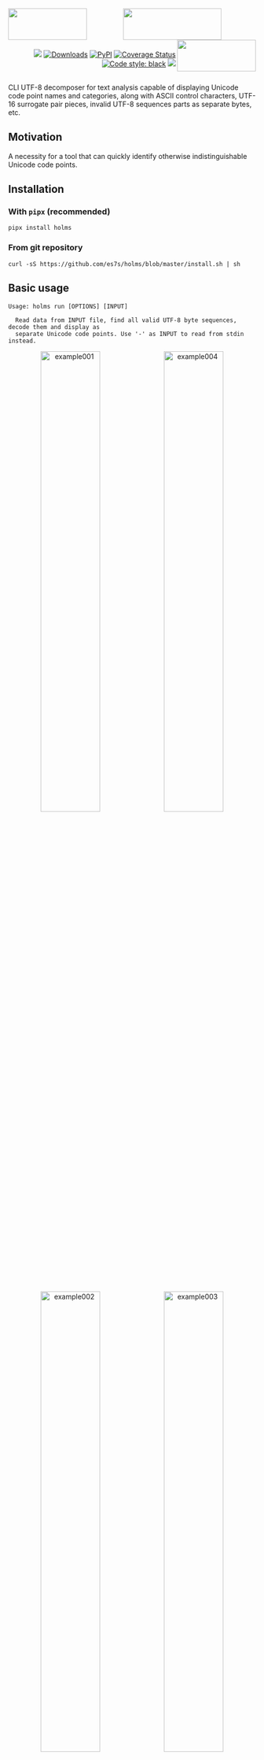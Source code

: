 <h1 align="center">
   <!-- es7s/holms -->
   <a href="##"><img align="left" src="https://s3.eu-north-1.amazonaws.com/dp2.dl/readme/es7s/holms/logo.png?v=2" width="160" height="64"></a>
   <a href="##"><img align="center" src="https://s3.eu-north-1.amazonaws.com/dp2.dl/readme/es7s/holms/label.png" width="200" height="64"></a>
   <a href="##"><img align="right" src="https://s3.eu-north-1.amazonaws.com/dp2.dl/readme/empty.png" width="160" height="64"></a>
</h1>
<div align="right">
 <a href="##"><img src="https://img.shields.io/badge/python-3.10-3776AB?logo=python&logoColor=white&labelColor=333333"></a>
 <a href="https://pepy.tech/project/holms/"><img alt="Downloads" src="https://pepy.tech/badge/holms"></a>
 <a href="https://pypi.org/project/holms/"><img alt="PyPI" src="https://img.shields.io/pypi/v/holms"></a>
 <a href='https://coveralls.io/github/es7s/holms?branch=master'><img src='https://coveralls.io/repos/github/es7s/holms/badge.svg?branch=master' alt='Coverage Status' /></a>
 <a href="https://github.com/psf/black"><img alt="Code style: black" src="https://img.shields.io/badge/code%20style-black-000000.svg"></a>
 <a href="##"><img src="https://wakatime.com/badge/user/8eb9e217-791b-436f-b729-81eb63e84b08/project/018b5923-4968-4029-ae8d-3776792f88d5.svg"></a>
</div>
<br>

CLI UTF-8 decomposer for text analysis capable of displaying Unicode code point
names and categories, along with ASCII control characters, UTF-16 surrogate pair
pieces, invalid UTF-8 sequences parts as separate bytes, etc.


Motivation
---------------------------

A necessity for a tool that can quickly identify otherwise indistinguishable
Unicode code points.


Installation
---------------------------
### With `pipx` (recommended)
    pipx install holms

### From git repository
    curl -sS https://github.com/es7s/holms/blob/master/install.sh | sh


Basic usage
---------------------------

    Usage: holms run [OPTIONS] [INPUT]
    
      Read data from INPUT file, find all valid UTF-8 byte sequences, decode them and display as
      separate Unicode code points. Use '-' as INPUT to read from stdin instead.

<div align="center">
  <img alt="example001" width="49%" src="https://github.com/es7s/holms/assets/50381946/a9c9bcdd-42d5-4038-a23a-22b91bb7cc7d">
  <img alt="example004" width="49%" src="https://github.com/es7s/holms/assets/50381946/fd1b4bc3-aacc-42af-8442-2db3c3984a13">
  <img alt="example002" width="49%" src="https://github.com/es7s/holms/assets/50381946/0a126747-3b29-44da-9d94-ab5f01a63d68">
  <img alt="example003" width="49%" src="https://github.com/es7s/holms/assets/50381946/8e217ae3-325c-4629-8cda-389882667aa4">
</div>

<details>
   <summary>Plain text output</summary>
   <!-- @sub:example001.png.txt -->

      > holms run  -u - <<<'1₂³⅘↉⏨'
    
      0  U+  31 ▕ 1 ▏ Nd DIGIT ONE
      1  U+2082 ▕ ₂ ▏ No SUBSCRIPT TWO
      4  U+  B3 ▕ ³ ▏ No SUPERSCRIPT THREE
      6  U+2158 ▕ ⅘ ▏ No VULGAR FRACTION FOUR FIFTHS
      9  U+2189 ▕ ↉ ▏ No VULGAR FRACTION ZERO THIRDS
      c  U+23E8 ▕ ⏨ ▏ So DECIMAL EXPONENT SYMBOL

   <!-- @sub -->
   <!-- @sub:example004.png.txt -->

      > holms run  -u - <<<'🌯👄🤡🎈🐳🐍'
    
      00  U1F32F ▕🌯 ▏ So BURRITO
      04  U1F444 ▕👄 ▏ So MOUTH
      08  U1F921 ▕🤡 ▏ So CLOWN FACE
      0c  U1F388 ▕🎈 ▏ So BALLOON
      10  U1F433 ▕🐳 ▏ So SPOUTING WHALE
      14  U1F40D ▕🐍 ▏ So SNAKE

   <!-- @sub -->
   <!-- @sub:example002.png.txt -->

      > holms run  -u - <<<'aаͣāãâȧäåₐᵃａ'
    
      00  U+  61 ▕ a ▏ Ll LATIN SMALL LETTER A
      01  U+ 430 ▕ а ▏ Ll CYRILLIC SMALL LETTER A
      03  U+ 363 ▕  ͣ ▏ Mn COMBINING LATIN SMALL LETTER A
      05  U+ 101 ▕ ā ▏ Ll LATIN SMALL LETTER A WITH MACRON
      07  U+  E3 ▕ ã ▏ Ll LATIN SMALL LETTER A WITH TILDE
      09  U+  E2 ▕ â ▏ Ll LATIN SMALL LETTER A WITH CIRCUMFLEX
      0b  U+ 227 ▕ ȧ ▏ Ll LATIN SMALL LETTER A WITH DOT ABOVE
      0d  U+  E4 ▕ ä ▏ Ll LATIN SMALL LETTER A WITH DIAERESIS
      0f  U+  E5 ▕ å ▏ Ll LATIN SMALL LETTER A WITH RING ABOVE
      11  U+2090 ▕ ₐ ▏ Lm LATIN SUBSCRIPT SMALL LETTER A
      14  U+1D43 ▕ ᵃ ▏ Lm MODIFIER LETTER SMALL A
      17  U+FF41 ▕ａ ▏ Ll FULLWIDTH LATIN SMALL LETTER A

   <!-- @sub -->
   <!-- @sub:example003.png.txt -->

      > holms run  -u - <<<'%‰∞8᪲?¿‽⚠⚠️'
    
      00  U+  25 ▕ % ▏ Po PERCENT SIGN
      01  U+2030 ▕ ‰ ▏ Po PER MILLE SIGN
      04  U+221E ▕ ∞ ▏ Sm INFINITY
      07  U+  38 ▕ 8 ▏ Nd DIGIT EIGHT
      08  U+1AB2 ▕  ᪲ ▏ Mn COMBINING INFINITY
      0b  U+  3F ▕ ? ▏ Po QUESTION MARK
      0c  U+  BF ▕ ¿ ▏ Po INVERTED QUESTION MARK
      0e  U+203D ▕ ‽ ▏ Po INTERROBANG
      11  U+26A0 ▕ ⚠ ▏ So WARNING SIGN
      14  U+26A0 ▕ ⚠ ▏ So WARNING SIGN
      17  U+FE0F ▕  ️ ▏ Mn VARIATION SELECTOR-16

   <!-- @sub -->
</details> 


Buffering
---------------------------------

The application works in two modes: **buffered** (the default if INPUT is a
file) and **unbuffered** (default when reading from stdin). Options `-b`/`-u`
explicitly override output mode regardless of the default setting.

In **buffered** mode the result begins to appear only after EOF is encountered
(i.e., the WHOLE file has been read to the buffer). This is suitable for short
and predictable inputs and produces the most compact output with fixed column
sizes.

The **unbuffered** mode comes in handy when input is an endless piped stream:
the results will be displayed in real time, as soon as the type of each byte
sequence is determined, but the output column widths are not fixed and can vary
as the process goes further.

> Despite the name, the app actually uses tiny (4 bytes) input buffer, but it's
> the only way to handle UTF-8 stream and distinguish valid sequences from broken
> ones; in truly unbuffered mode the output would consist of ASCII-7 characters
> (`0x00`-`0x7F`) and unrecognized binary data (`0x80`-`0xFF`) only, which is not
> something the application was made for.


Configuration / Advanced usage
----------------------------------
[//]: # (@sub:help.txt)

    Options:
      -b, --buffered / -u, --unbuffered
                            Explicitly set to wait for EOF before processing the
                            output (buffered), or to stream the results in
                            parallel with reading, as soon as possible
                            (unbuffered). See BUFFERING section above for the
                            details.
      -m, --merge           Replace all sequences of repeating characters with one
                            of each, together with initial length of the sequence.
      -g, --group           Group the input by code points (=count unique), sort
                            descending and display counts instead of normal
                            output. Implies '--merge' and forces buffered ('-b')
                            mode. Specifying the option twice ('-gg') results in
                            grouping by code point category instead, while doing
                            it thrice ('-ggg') makes the app group the input by
                            super categories.
      -f, --format          Comma-separated list of columns to show (order is
                            preserved). Run 'holms format' to see the details.
      -n, --names           Display names instead of abbreviations. Affects `cat`
                            and `block` columns, but only if column in question is
                            already present on the screen. Note that these columns
                            can still display only the beginning of the attribute,
                            unless '-r' is provided.
      -a, --all             Display ALL columns.
      -r, --rigid           By default some columns can be compressed beyond the
                            nominal width, if all current values fit and there is
                            still space left. This option disables column
                            shrinking (but they still will be expanded when
                            needed).
      --decimal             Use decimal byte offsets instead of hexadecimal.
      --oneline             Discard all newline characters (0x0a LINE FEED) from
                            the input.
      --no-table            Do not format results as a table, just apply the
                            colors to characters (equivalent to '-f char', implies
                            '-b'). Compatible with '-merge', '--format' and even '
                            --group'.
      --no-override         Do not replace control/whitespace code point markers
                            with distinguishable characters ('▯' to '↵', '␣' etc).
                            Run 'holms legend' to see the details.
      -?, --help            Show this message and exit.

[//]: # (@sub)

Examples
--------------------------

### Output column selection

Option `-f`/`--filter` can be used to specify what columns to display. As an
alternative, there is an `-a`/`--all` option that enables displaying of all
currently available columns.

<details>
  <summary><b>Column availability depending on operating mode</b></summary>

  <div align="center">
    <img alt="example010" src="https://github.com/es7s/holms/assets/50381946/62a6f354-1f30-4ee8-a8fc-533b1a980e03">
  </div>
</details>

Also `-m`/`--merge` option is demonstrated, which tells the app to collapse
repetitive characters into one line of the output while counting them:

<div align="center">
  <img alt="example005" src="https://github.com/es7s/holms/assets/50381946/6da31546-0e50-4fa0-af69-0b7a8ed5d4c3">
</div>

<details>
   <summary>Plain text output</summary>
   <!-- @sub:example005.png.txt -->

      > holms run -m  phpstan.txt
    
      000  U+2B ▕ + ▏ Sm     PLUS SIGN
      001+ U+2D ▕ - ▏ Pd 27× HYPHEN-MINUS
      01c  U+2B ▕ + ▏ Sm     PLUS SIGN
      01d  U+20 ▕ ␣ ▏ Zs     SPACE
      01e  U+2B ▕ + ▏ Sm     PLUS SIGN
      01f+ U+2D ▕ - ▏ Pd 27× HYPHEN-MINUS
      03a  U+2B ▕ + ▏ Sm     PLUS SIGN
      03b  U+ A ▕ ↵ ▏ Cc     ASCII C0 [LF] LINE FEED
      03c  U+7C ▕ | ▏ Sm     VERTICAL LINE
      03d+ U+20 ▕ ␣ ▏ Zs 27× SPACE
     ...

   <!-- @sub -->
</details>

### Reading from pipeline

There is an official Unicode Consortium data file included in the repository for
test purposes, named [confusables.txt](tests/data/confusables.txt). In the next
example we extract line **#3620** using `sed`, delete all TAB (`0x08`) characters
and feed the result to the application. The result demonstrates various Unicode
dot/bullet code points:

<div align="center">
    <img alt="example006" src="https://github.com/es7s/holms/assets/50381946/78a90c45-d331-46d9-998e-20c6c9a97f12">
</div>

<details>
   <summary>Plain text output</summary>
   <!-- @sub:example006.png.txt -->

      > sed confusables.txt -Ee 'sg' -e '3620!d' |
        holms run  -
    
      00  U+  B7 ▕ · ▏ Po MIDDLE DOT
      02  U+1427 ▕ ᐧ ▏ Lo CANADIAN SYLLABICS FINAL MIDDLE DOT
      05  U+ 387 ▕ · ▏ Po GREEK ANO TELEIA
      07  U+2022 ▕ • ▏ Po BULLET
      0a  U+2027 ▕ ‧ ▏ Po HYPHENATION POINT
      0d  U+2219 ▕ ∙ ▏ Sm BULLET OPERATOR
      10  U+22C5 ▕ ⋅ ▏ Sm DOT OPERATOR
      13  U+30FB ▕・ ▏ Po KATAKANA MIDDLE DOT
      16  U10101 ▕ 𐄁 ▏ Po AEGEAN WORD SEPARATOR DOT
      1a  U+FF65 ▕ ･ ▏ Po HALFWIDTH KATAKANA MIDDLE DOT
      1d  U+   A ▕ ↵ ▏ Cc ASCII C0 [LF] LINE FEED

   <!-- @sub -->
</details>

### Code points / categories statistics

`-g`/`--group` option can be used to count unique code points, and to compute
the occurrence rate of each one:

<div align="center">
  <img alt="example008" src="https://github.com/es7s/holms/assets/50381946/f89be555-cf7e-4766-90b2-61a02140c54e">
</div>

<details>
   <summary>Plain text output</summary>
   <!-- @sub:example008.png.txt -->

      > holms run -g  ./tests/data/confusables.txt
    
     U+  20 ▕ ␣ ▏ Zs  12.5% ███ 62732× SPACE
     U+   9 ▕ ⇥ ▏ Cc   7.3% █▊  36745× ASCII C0 [HT] HORIZONTAL TABULATION
     U+  41 ▕ A ▏ Lu   6.1% █▍  30555× LATIN CAPITAL LETTER A
     U+  49 ▕ I ▏ Lu   5.2% █▏  26063× LATIN CAPITAL LETTER I
     U+  45 ▕ E ▏ Lu   5.0% █▏  24992× LATIN CAPITAL LETTER E
     U+  54 ▕ T ▏ Lu   3.7% ▉   18776× LATIN CAPITAL LETTER T
     U+  4C ▕ L ▏ Lu   3.7% ▉   18763× LATIN CAPITAL LETTER L
     U+200E ▕ ▯ ▏ Cf   3.7% ▉   18494× LEFT-TO-RIGHT MARK
     U+   A ▕ ↵ ▏ Cc   2.9% ▋   14609× ASCII C0 [LF] LINE FEED
     U+  43 ▕ C ▏ Lu   2.9% ▋   14450× LATIN CAPITAL LETTER C
     ...

   <!-- @sub -->
</details>

When used twice (`-gg`) or thrice (`-ggg`), the application groups the input by
code point category or code point super category, respectively, which can be used
e.g. for frequency domain analysis:

<div align="center">
  <img alt="example011" src="https://github.com/es7s/holms/assets/50381946/18018b0c-7978-48aa-b3be-4923167bb425">
  <img alt="example012" src="https://github.com/es7s/holms/assets/50381946/1128d864-aad9-4203-ae9c-af2ea0f3ad9f">
</div>

<details>
   <summary>Plain text output</summary>
   <!-- @sub:example011.png.txt -->

      > holms run -gg  ./tests/data/confusables.txt
    
      53.1% ██████████ 266233×  Uppercase_Letter
      12.5% ██▎         62748×  Space_Separator
      10.2% █▉          51356×  Control
       8.5% █▌          42511×  Decimal_Number
       3.7% ▋           18497×  Format
       3.0% ▌           14832×  Other_Letter
       2.0% ▎            9778×  Math_Symbol
       1.8% ▎            9261×  Close_Punctuation
       1.8% ▎            9259×  Open_Punctuation
       1.5% ▎            7525×  Other_Punctuation
     ...

   <!-- @sub -->
   <!-- @sub:example012.png.txt -->

      > holms run -ggg  ./tests/data/confusables.txt
    
      56.7% ██████████ 284074×  Letter
      13.9% ██▍         69853×  Other(C)
      12.5% ██▏         62750×  Separator(Z)
       8.5% █▌          42796×  Number
       5.9% █           29571×  Punctuation
       2.2% ▍           11072×  Symbol
       0.2% ▏             965×  Mark

   <!-- @sub -->
</details>

### In-place type highlighting

When `--format` is specified exactly as a single `char` column: `--format=char`,
the application omits all the columns and prints the original file contents,
while highligting each character with a color that indicates its' Unicode
category. 

> Note that ASCII control codes, as well as Unicode ones, are kept
untouched and invisible.

<div align="center">
  <img alt="example007" src="https://github.com/es7s/holms/assets/50381946/78ca318c-e295-41ff-b37d-d45d95842295">
</div>

<details>
   <summary>Plain text output</summary>
   <!-- @sub:example007.png.txt -->

      > sed chars.txt -nEe 1,12p |
        holms run --format=char  -
    
       ! " # $ % & ' ( ) * + , - . /
     0 1 2 3 4 5 6 7 8 9 : ; < = > ?
     @ A B C D E F G H I J K L M N O
     P Q R S T U V W X Y Z [ \ ] ^ _
     ` a b c d e f g h i j k l m n o
     p q r s t u v w x y z { | } ~
       ¡ ¢ £ ¤ ¥ ¦ § ¨ © ª « ¬ ­ ® ¯
     ° ± ² ³ ´ µ ¶ · ¸ ¹ º » ¼ ½ ¾ ¿
     À Á Â Ã Ä Å Æ Ç È É Ê Ë Ì Í Î Ï
     Ð Ñ Ò Ó Ô Õ Ö × Ø Ù Ú Û Ü Ý Þ ß
     à á â ã ä å æ ç è é ê ë ì í î ï
     ð ñ ò ó ô õ ö ÷ ø ù ú û ü ý þ ÿ

   <!-- @sub -->
</details>


ASCII latin letters (`A-Za-z`) are colored in 50% gray color instead of regular
white on purpose — this can be extremely helpful when the task is to find
non-ASCII character(s) in an massive text of plain ASCII ones, or vice versa.

Below is a real example of broken characters which are the result of two
operations being applied in the wrong order: *UTF-8 decoding* and *URL %-based
unescaping*. This error is different from incorrect codepage selection errors,
which mess up the whole text or a part of it; all byte sequences are valid UTF-8
encoded code points, but the result differs from the origin and is completely 
unreadable nevertheless.

<div align="center">
  <img alt="example015" src="https://github.com/es7s/holms/assets/50381946/738b5bbe-291f-4ade-bf97-66c1e8368281">
</div>


### ASCII C0 / C1 details

While developing the application I encountered strange (as it seemed to be at
the beginning) behaviour of Python interpreter, which encoded C1 control bytes
as two bytes of UTF-8, while C0 control bytes were displayed as sole bytes, like
it would have been encoded in a plain ASCII. Then there was a bit of researching
done.

According to [ISO/IEC 6429 (ECMA-48)](https://www.iso.org/standard/12782.html),
there are two types of ASCII control codes (to be precise, much more, but for
our purposes it's mostly irrelevant) — C0 and C1. The first one includes ASCII
code points `0x00`-`0x1F` and `0x7F` (some authors also include a regular space
character `0x20` in this list), and the characteristic property of this type is
that all C0 code points are encoded in UTF-8 **exactly the same** as they do in
7-bit US-ASCII ([ISO/IEC 646](https://www.iso.org/standard/4777.html)). This
helps to disambiguate exactly what type of encoding is used even for broken byte
sequences, considering the task is to tell if a byte represents sole code point
or is actually a part of multibyte UTF-8 sequence.

However, C1 control codes are represented by `0x80`-`0x9F` bytes, which also are
valid bytes for multibyte UTF-8 sequences. In order to distinguish the first
type from the second UTF-8 encodes them as two-byte sequences instead (`0x80` →
`0xC280`, etc.); also this applies not only to control codes, but to all other
[ISO/IEC 8859](https://www.iso.org/standard/28245.html) code points starting
from `0x80`.

With this in mind, let's see how the application reflects these differences.
First command produces several 8-bit ASCII C1 control codes, which are
classified as raw binary/non-UTF-8 data, while the second command's output
consists of the very same code points but being encoded in UTF-8 (thanks to
Python's full transparent Unicode support, we don't even need to bother much
about the encodings and such):

<div align="center">
  <img alt="example013" src="https://github.com/es7s/holms/assets/50381946/884d3269-6323-41f1-9eab-6dccd83c5d6d">
</div>

<details>
   <summary>Plain text output</summary>
   <!-- @sub:example013.png.txt -->

      > printf "\x80\x90\x9f" && python3 -c 'print("\x80\x90\x9f", end="")' |
        holms run --names --decimal --all  -
    
     ⏨0  #0   0x    80  --  ▕ ▯ ▏ NON UTF-8 BYTE 0x80                                      -- Binary
     ⏨1  #1   0x    90  --  ▕ ▯ ▏ NON UTF-8 BYTE 0x90                                      -- Binary
     ⏨2  #2   0x    9f  --  ▕ ▯ ▏ NON UTF-8 BYTE 0x9F                                      -- Binary
    
     ⏨3  #3   0x c2 80 U+80 ▕ ▯ ▏ ASCII C1 [PC] PADDING CHARACTER            Latin-1 Supplem‥ Control
     ⏨5  #4   0x c2 90 U+90 ▕ ▯ ▏ ASCII C1 [DCS] DEVICE CONTROL STRING       Latin-1 Supplem‥ Control
     ⏨7  #5   0x c2 9f U+9F ▕ ▯ ▏ ASCII C1 [APC] APPLICATION PROGRAM COMMAND Latin-1 Supplem‥ Control

   <!-- @sub -->
</details>

Legend
------------------

The image below illustrates the color scheme developed for the app specifically,
to simplify distinguishing code points of one category from others.

<div align="center">
  <img alt="example009" src="https://github.com/es7s/holms/assets/50381946/f9cac3b0-adab-45a3-a324-174ad7f06d44">
</div>

Most frequently encountering control codes also have a unique character
replacements, which allows to recognize them without reading the label or
memorizing code point identifiers:

<div align="center">
  <img alt="example014" src="https://github.com/es7s/holms/assets/50381946/2b77d06a-5e3d-4837-973c-78454e687113">
</div>

<details>
<summary><b>Unicode Blocks</b></summary>
    <div align="center">
            <img alt="blocks" src="https://github.com/es7s/holms/assets/50381946/8244553b-fc2d-419e-8b11-388ed0738bad"/>
    </div>
</details>

Changelog
------------------

[CHANGES.rst](CHANGES.rst)
